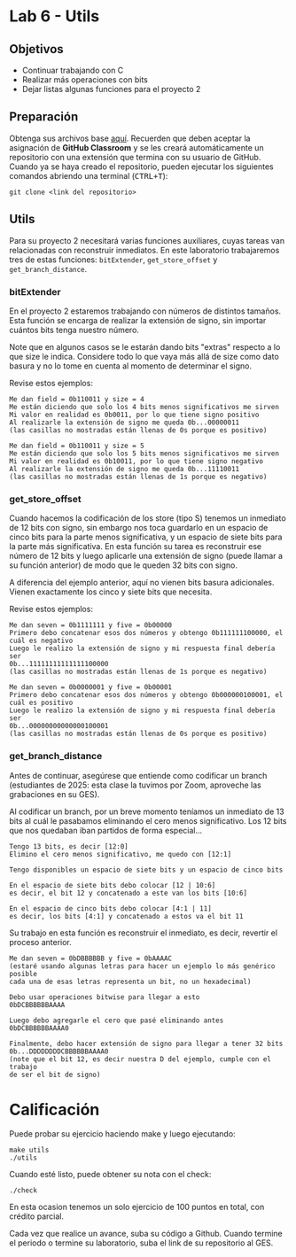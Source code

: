 # Lab 6 - Utils

## Objetivos
* Continuar trabajando con C
* Realizar más operaciones con bits
* Dejar listas algunas funciones para el proyecto 2

## Preparación

Obtenga sus archivos base [aquí](https://classroom.github.com/a/PLACEHOLDER). Recuerden que deben aceptar la asignación de **GitHub Classroom** y se les creará automáticamente un repositorio con una extensión que termina con su usuario de GitHub. Cuando ya se haya creado el repositorio, pueden ejecutar los siguientes comandos abriendo una terminal (<kbd>CTRL</kbd><kbd>+</kbd><kbd>T</kbd>):

```shell
git clone <link del repositorio>
```

## Utils

Para su proyecto 2 necesitará varias funciones auxiliares, cuyas tareas van relacionadas con reconstruir inmediatos. En este laboratorio trabajaremos tres de estas funciones: `bitExtender`, `get_store_offset` y `get_branch_distance`.

### bitExtender

En el proyecto 2 estaremos trabajando con números de distintos tamaños. Esta función se encarga de realizar la extensión de signo, sin importar cuántos bits tenga nuestro número. 

Note que en algunos casos se le estarán dando bits "extras" respecto a lo que size le indica. Considere todo lo que vaya más allá de size como dato basura y no lo tome en cuenta al momento de determinar el signo.

Revise estos ejemplos:

```
Me dan field = 0b110011 y size = 4
Me están diciendo que solo los 4 bits menos significativos me sirven
Mi valor en realidad es 0b0011, por lo que tiene signo positivo
Al realizarle la extensión de signo me queda 0b...00000011
(las casillas no mostradas están llenas de 0s porque es positivo)
```

```
Me dan field = 0b110011 y size = 5
Me están diciendo que solo los 5 bits menos significativos me sirven
Mi valor en realidad es 0b10011, por lo que tiene signo negativo
Al realizarle la extensión de signo me queda 0b...11110011
(las casillas no mostradas están llenas de 1s porque es negativo)
```

### get_store_offset

Cuando hacemos la codificación de los store (tipo S) tenemos un inmediato de 12 bits con signo, sin embargo nos toca guardarlo en un espacio de cinco bits para la parte menos significativa, y un espacio de siete bits para la parte más significativa. En esta función su tarea es reconstruir ese número de 12 bits y luego aplicarle una extensión de signo (puede llamar a su función anterior) de modo que le queden 32 bits con signo.

A diferencia del ejemplo anterior, aquí no vienen bits basura adicionales. Vienen exactamente los cinco y siete bits que necesita.

Revise estos ejemplos:

```
Me dan seven = 0b1111111 y five = 0b00000
Primero debo concatenar esos dos números y obtengo 0b111111100000, el cuál es negativo
Luego le realizo la extensión de signo y mi respuesta final debería ser
0b...11111111111111100000
(las casillas no mostradas están llenas de 1s porque es negativo)
```

```
Me dan seven = 0b0000001 y five = 0b00001
Primero debo concatenar esos dos números y obtengo 0b000000100001, el cuál es positivo
Luego le realizo la extensión de signo y mi respuesta final debería ser
0b...00000000000000100001
(las casillas no mostradas están llenas de 0s porque es positivo)
```

### get_branch_distance

Antes de continuar, asegúrese que entiende como codificar un branch (estudiantes de 2025: esta clase la tuvimos por Zoom, aproveche las grabaciones en su GES).

Al codificar un branch, por un breve momento teníamos un inmediato de 13 bits al cuál le pasabamos eliminando el cero menos significativo. Los 12 bits que nos quedaban iban partidos de forma especial...

```
Tengo 13 bits, es decir [12:0]
Elimino el cero menos significativo, me quedo con [12:1]

Tengo disponibles un espacio de siete bits y un espacio de cinco bits

En el espacio de siete bits debo colocar [12 | 10:6]
es decir, el bit 12 y concatenado a este van los bits [10:6]

En el espacio de cinco bits debo colocar [4:1 | 11]
es decir, los bits [4:1] y concatenado a estos va el bit 11
```

Su trabajo en esta función es reconstruir el inmediato, es decir, revertir el proceso anterior.

```
Me dan seven = 0bDBBBBBB y five = 0bAAAAC
(estaré usando algunas letras para hacer un ejemplo lo más genérico posible
cada una de esas letras representa un bit, no un hexadecimal)

Debo usar operaciones bitwise para llegar a esto
0bDCBBBBBBAAAA

Luego debo agregarle el cero que pasé eliminando antes
0bDCBBBBBBAAAA0

Finalmente, debo hacer extensión de signo para llegar a tener 32 bits
0b...DDDDDDDDCBBBBBBAAAA0
(note que el bit 12, es decir nuestra D del ejemplo, cumple con el trabajo
de ser el bit de signo)
```


# Calificación

Puede probar su ejercicio haciendo make y luego ejecutando:
```
make utils
./utils
```

Cuando esté listo, puede obtener su nota con el check:
```shell
./check
```

En esta ocasion tenemos un solo ejercicio de 100 puntos en total, con crédito parcial.

Cada vez que realice un avance, suba su código a Github. Cuando termine el periodo o termine su laboratorio, suba el link de su repositorio al GES.
